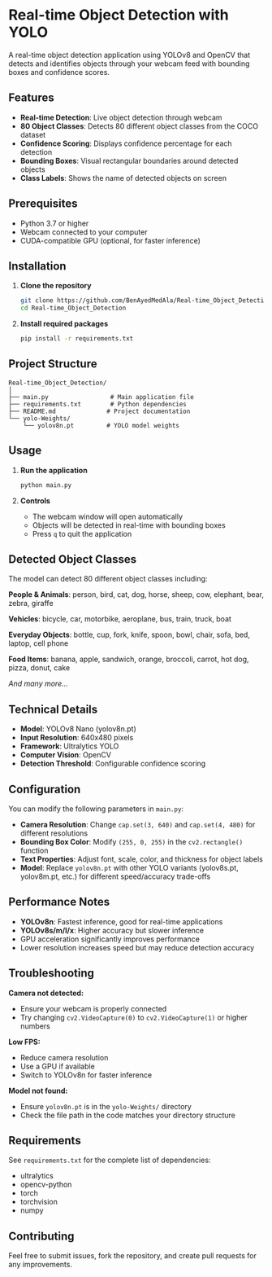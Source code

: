 # Real-time Object Detection with YOLO

A real-time object detection application using YOLOv8 and OpenCV that detects and identifies objects through your webcam feed with bounding boxes and confidence scores.

## Features

- **Real-time Detection**: Live object detection through webcam
- **80 Object Classes**: Detects 80 different object classes from the COCO dataset
- **Confidence Scoring**: Displays confidence percentage for each detection
- **Bounding Boxes**: Visual rectangular boundaries around detected objects
- **Class Labels**: Shows the name of detected objects on screen

## Prerequisites

- Python 3.7 or higher
- Webcam connected to your computer
- CUDA-compatible GPU (optional, for faster inference)

## Installation

1. **Clone the repository**
   ```bash
   git clone https://github.com/BenAyedMedAla/Real-time_Object_Detection.git
   cd Real-time_Object_Detection
   ```

2. **Install required packages**
   ```bash
   pip install -r requirements.txt
   ```


## Project Structure

```
Real-time_Object_Detection/
│
├── main.py                 # Main application file
├── requirements.txt        # Python dependencies
├── README.md              # Project documentation
└── yolo-Weights/
    └── yolov8n.pt         # YOLO model weights
```

## Usage

1. **Run the application**
   ```bash
   python main.py
   ```

2. **Controls**
   - The webcam window will open automatically
   - Objects will be detected in real-time with bounding boxes
   - Press `q` to quit the application

## Detected Object Classes

The model can detect 80 different object classes including:

**People & Animals**: person, bird, cat, dog, horse, sheep, cow, elephant, bear, zebra, giraffe

**Vehicles**: bicycle, car, motorbike, aeroplane, bus, train, truck, boat

**Everyday Objects**: bottle, cup, fork, knife, spoon, bowl, chair, sofa, bed, laptop, cell phone

**Food Items**: banana, apple, sandwich, orange, broccoli, carrot, hot dog, pizza, donut, cake

*And many more...*

## Technical Details

- **Model**: YOLOv8 Nano (yolov8n.pt)
- **Input Resolution**: 640x480 pixels
- **Framework**: Ultralytics YOLO
- **Computer Vision**: OpenCV
- **Detection Threshold**: Configurable confidence scoring

## Configuration

You can modify the following parameters in `main.py`:

- **Camera Resolution**: Change `cap.set(3, 640)` and `cap.set(4, 480)` for different resolutions
- **Bounding Box Color**: Modify `(255, 0, 255)` in the `cv2.rectangle()` function
- **Text Properties**: Adjust font, scale, color, and thickness for object labels
- **Model**: Replace `yolov8n.pt` with other YOLO variants (yolov8s.pt, yolov8m.pt, etc.) for different speed/accuracy trade-offs

## Performance Notes

- **YOLOv8n**: Fastest inference, good for real-time applications
- **YOLOv8s/m/l/x**: Higher accuracy but slower inference
- GPU acceleration significantly improves performance
- Lower resolution increases speed but may reduce detection accuracy

## Troubleshooting

**Camera not detected:**
- Ensure your webcam is properly connected
- Try changing `cv2.VideoCapture(0)` to `cv2.VideoCapture(1)` or higher numbers

**Low FPS:**
- Reduce camera resolution
- Use a GPU if available
- Switch to YOLOv8n for faster inference

**Model not found:**
- Ensure `yolov8n.pt` is in the `yolo-Weights/` directory
- Check the file path in the code matches your directory structure

## Requirements

See `requirements.txt` for the complete list of dependencies:
- ultralytics
- opencv-python
- torch
- torchvision
- numpy

## Contributing

Feel free to submit issues, fork the repository, and create pull requests for any improvements.
